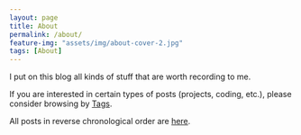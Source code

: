 ```yaml
---
layout: page
title: About
permalink: /about/
feature-img: "assets/img/about-cover-2.jpg"
tags: [About]
---
```


I put on this blog all kinds of stuff that are worth recording to me.<br/>

If you are interested in certain types of posts (projects, coding, etc.), please consider browsing by [Tags](https://zhang-haipeng.github.io/tags/).<br/>

All posts in reverse chronological order are [here](https://zhang-haipeng.github.io).


 
